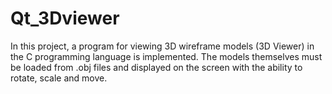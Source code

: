# Qt_3Dviewer
In this project, a program for viewing 3D wireframe models (3D Viewer) in the C programming language is implemented. The models themselves must be loaded from .obj files and displayed on the screen with the ability to rotate, scale and move.
